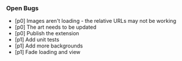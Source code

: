 ### Open Bugs

- [p0] Images aren't loading - the relative URLs may not be working
- [p0] The art needs to be updated
- [p0] Publish the extension
- [p1] Add unit tests
- [p1] Add more backgrounds
- [p1] Fade loading and view
